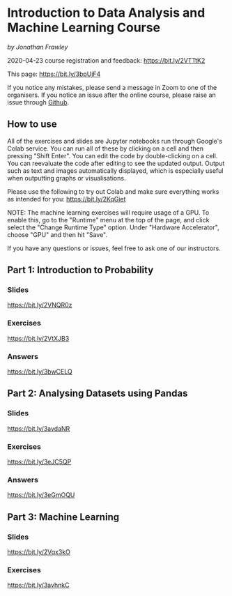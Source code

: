 # Introduction to Data Analysis and Machine Learning Course
*by Jonathan Frawley*

2020-04-23 course registration and feedback: <https://bit.ly/2VTTtK2>

This page: <https://bit.ly/3bpUjF4>

If you notice any mistakes, please send a message in Zoom to one of the organisers.
If you notice an issue after the online course, please raise an issue through [Github](https://github.com/jonathanfrawley/data_analysis_and_machine_learning_course).

## How to use
All of the exercises and slides are Jupyter notebooks run through Google's Colab service.
You can run all of these by clicking on a cell and then pressing "Shift Enter".
You can edit the code by double-clicking on a cell.
You can reevaluate the code after editing to see the updated output.
Output such as text and images automatically displayed, which is especially useful when outputting graphs or visualisations.

Please use the following to try out Colab and make sure everything works as intended for you: <https://bit.ly/2KqGiet>

NOTE: The machine learning exercises will require usage of a GPU. To enable this, go to the "Runtime" menu at the top of the page, and click select the "Change Runtime Type" option. Under "Hardware Accelerator", choose "GPU" and then hit "Save". 

If you have any questions or issues, feel free to ask one of our instructors.

## Part 1: Introduction to Probability
### Slides
<https://bit.ly/2VNQR0z>
 
### Exercises
<https://bit.ly/2VtXJB3>

### Answers
<https://bit.ly/3bwCELQ>

## Part 2: Analysing Datasets using Pandas
### Slides
<https://bit.ly/3avdaNR>
 
### Exercises
<https://bit.ly/3eJC5QP>

### Answers
<https://bit.ly/3eGmOQU>

## Part 3: Machine Learning
### Slides
<https://bit.ly/2Vqx3kO>
 
### Exercises
<https://bit.ly/3avhnkC>
